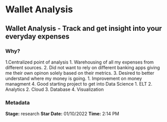# Wallet Analysis


## Wallet Analysis - Track and get insight into your everyday expenses


### Why?

1.Centralized point of analysis
	1. Warehousing of all my expenses from different sources. 
	2. Did not want to rely on different banking apps giving me their own opinon solely based on their metrics.
3. Desired to better understand where my money is going.
	1. Improvement on money managment
4. Good starting project to get into Data Science
	1. ELT
	2. Analytics
	2. Cloud
	3. Database
	4. Visualization


### Metadata

**Stage:** research
**Star Date:** 01/10/2022
**Time:** 2:14 PM 
